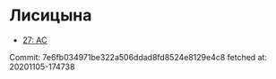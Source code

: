 # Лисицына
- [27: AC](27.md)

Commit: 7e6fb034971be322a506ddad8fd8524e8129e4c8
 fetched at: 20201105-174738

